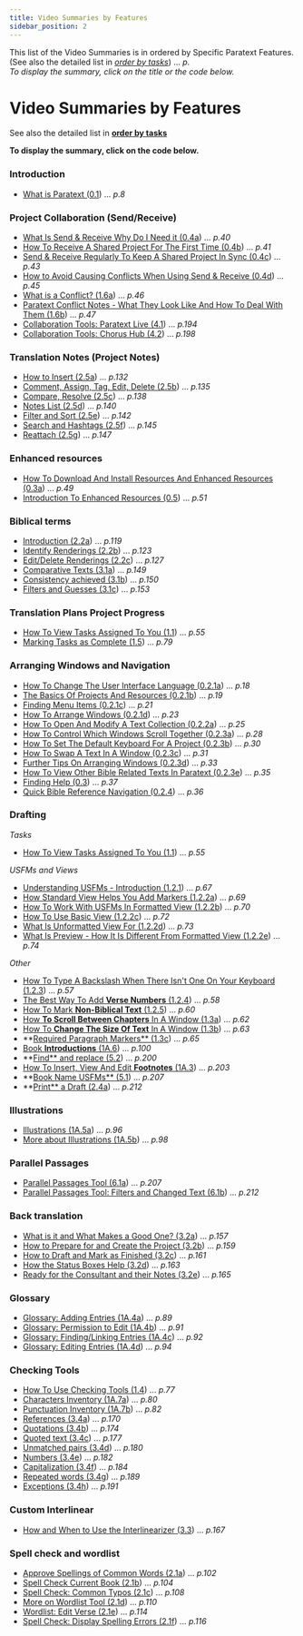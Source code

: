 ```yaml
---
title: Video Summaries by Features
sidebar_position: 2
---
```



This list of the Video Summaries is in ordered by Specific Paratext Features.
(See also the detailed list in [*order by tasks*](00-TOC-overview.md)) ... *p.*  
*To display the summary, click on the title or the code below.*  


# Video Summaries by Features

See also the detailed list in **[order by tasks](https://sillsdev.github.io/paratext-manual/Overview-vidsum)**

**To display the summary, click on the code below.**

### Introduction

- [What is Paratext (0.1](https://sillsdev.github.io/paratext-manual/0.1.md)) ... *p.8*

### Project Collaboration (Send/Receive)

- [What Is Send & Receive Why Do I Need it (0.4a](https://sillsdev.github.io/paratext-manual/0.4a.md)) ... *p.40*
- [How To Receive A Shared Project For The First Time (0.4b](https://sillsdev.github.io/paratext-manual/0.4b.md)) ... *p.41*
- [Send & Receive Regularly To Keep A Shared Project In Sync (0.4c](https://sillsdev.github.io/paratext-manual/0.4c.md)) ... *p.43*
- [How to Avoid Causing Conflicts When Using Send & Receive (0.4d](https://sillsdev.github.io/paratext-manual/0.4d.md)) ... *p.45*
- [What is a Conflict? (1.6a](https://sillsdev.github.io/paratext-manual/1.6a.md)) ... *p.46*
- [Paratext Conflict Notes - What They Look Like And How To Deal With Them (1.6b](https://sillsdev.github.io/paratext-manual/1.6b.md)) ... *p.47*
- [Collaboration Tools: Paratext Live (4.1](https://sillsdev.github.io/paratext-manual//05-Stage-4/4.1.md)) ... *p.194*
- [Collaboration Tools: Chorus Hub (4.2](https://sillsdev.github.io/paratext-manual//05-Stage-4/4.2.md)) ... *p.198*

### Translation Notes (Project Notes)

- [How to Insert (2.5a](https://sillsdev.github.io/paratext-manual/2.5a.md)) ... *p.132*
- [Comment, Assign, Tag, Edit, Delete (2.5b](https://sillsdev.github.io/paratext-manual/2.5b.md)) ... *p.135*
- [Compare, Resolve (2.5c](https://sillsdev.github.io/paratext-manual/2.5c.md)) ... *p.138*
- [Notes List (2.5d](https://sillsdev.github.io/paratext-manual/2.5d.md)) ... *p.140*
- [Filter and Sort (2.5e](https://sillsdev.github.io/paratext-manual/2.5e.md)) ... *p.142*
- [Search and Hashtags (2.5f](https://sillsdev.github.io/paratext-manual/2.5f.md)) ... *p.145*
- [Reattach (2.5g](https://sillsdev.github.io/paratext-manual/2.5g.md)) ... *p.147*

### Enhanced resources

- [How To Download And Install Resources And Enhanced Resources (0.3a](https://sillsdev.github.io/paratext-manual/0.3a.md)) ... *p.49*
- [Introduction To Enhanced Resources (0.5](https://sillsdev.github.io/paratext-manual/0.5.md)) ... *p.51*

### Biblical terms

- [Introduction (2.2a](https://sillsdev.github.io/paratext-manual/2.2a.md)) ... *p.119*
- [Identify Renderings (2.2b](https://sillsdev.github.io/paratext-manual/2.2b.md)) ... *p.123*
- [Edit/Delete Renderings (2.2c](https://sillsdev.github.io/paratext-manual/2.2c.md)) ... *p.127*
- [Comparative Texts (3.1a](https://sillsdev.github.io/paratext-manual/3.1a.md)) ... *p.149*
- [Consistency achieved (3.1b](https://sillsdev.github.io/paratext-manual/3.1b.md)) ... *p.150*
- [Filters and Guesses (3.1c](https://sillsdev.github.io/paratext-manual/3.1c.md)) ... *p.153*

### Translation Plans Project Progress

- [How To View Tasks Assigned To You (1.1](https://sillsdev.github.io/paratext-manual/1.1.md)) ... *p.55*
- [Marking Tasks as Complete (1.5](https://sillsdev.github.io/paratext-manual/1.5.md)) ... *p.79*

### Arranging Windows and Navigation

- [How To Change The User Interface Language (0.2.1a](https://sillsdev.github.io/paratext-manual/0.2.1a.md)) ... *p.18*
- [The Basics Of Projects And Resources (0.2.1b](https://sillsdev.github.io/paratext-manual/0.2.1b.md)) ... *p.19*
- [Finding Menu Items (0.2.1c](https://sillsdev.github.io/paratext-manual/0.2.1c.md)) ... *p.21*
- [How To Arrange Windows (0.2.1d](https://sillsdev.github.io/paratext-manual/0.2.1d.md)) ... *p.23*
- [How To Open And Modify A Text Collection (0.2.2a](https://sillsdev.github.io/paratext-manual/0.2.2a.md)) ... *p.25*
- [How To Control Which Windows Scroll Together (0.2.3a](https://sillsdev.github.io/paratext-manual/0.2.3a.md)) ... *p.28*
- [How To Set The Default Keyboard For A Project (0.2.3b](https://sillsdev.github.io/paratext-manual/0.2.3b.md)) ... *p.30*
- [How To Swap A Text In A Window (0.2.3c](https://sillsdev.github.io/paratext-manual/0.2.3c.md)) ... *p.31*
- [Further Tips On Arranging Windows (0.2.3d](https://sillsdev.github.io/paratext-manual/0.2.3d.md)) ... *p.33*
- [How To View Other Bible Related Texts In Paratext (0.2.3e](https://sillsdev.github.io/paratext-manual/0.2.3e.md)) ... *p.35*
- [Finding Help (0.3](https://sillsdev.github.io/paratext-manual/0.3.md)) ... *p.37*
- [Quick Bible Reference Navigation (0.2.4](https://sillsdev.github.io/paratext-manual/0.2.4.md)) ... *p.36*

### Drafting

*Tasks*

- [How To View Tasks Assigned To You (1.1](https://sillsdev.github.io/paratext-manual/02-Stage-1/1.1.md)) ... *p.55*

*USFMs and Views*

- [Understanding USFMs - Introduction (1.2.1](https://sillsdev.github.io/paratext-manual/1.2.1.md)) ... *p.67*
- [How Standard View Helps You Add Markers (1.2.2a](https://sillsdev.github.io/paratext-manual/1.2.2a.md)) ... *p.69*
- [How To Work With USFMs In Formatted View (1.2.2b](https://sillsdev.github.io/paratext-manual/1.2.2b.md)) ... *p.70*
- [How To Use Basic View (1.2.2c](https://sillsdev.github.io/paratext-manual/1.2.2c.md)) ... *p.72*
- [What Is Unformatted View For (1.2.2d](https://sillsdev.github.io/paratext-manual/1.2.2d.md)) ... *p.73*
- [What Is Preview - How It Is Different From Formatted View (1.2.2e](https://sillsdev.github.io/paratext-manual/1.2.2e.md)) ... *p.74*

*Other*

- [How To Type A Backslash When There Isn't One On Your Keyboard (1.2.3](https://sillsdev.github.io/paratext-manual/1.2.3.md)) ... *p.57*
- [The Best Way To Add **Verse Numbers** (1.2.4](https://sillsdev.github.io/paratext-manual/1.2.4.md)) ... *p.58*
- [How To Mark **Non-Biblical Text** (1.2.5](https://sillsdev.github.io/paratext-manual/1.2.5.md)) ... *p.60*
- [How **To Scroll Between Chapters** In A Window (1.3a](https://sillsdev.github.io/paratext-manual/1.3a.md)) ... *p.62*
- [How To **Change The Size Of Text** In A Window (1.3b](https://sillsdev.github.io/paratext-manual/1.3b.md)) ... *p.63*
- **[Required Paragraph Markers** (1.3c](https://sillsdev.github.io/paratext-manual/1.3c.md)) ... *p.65*
- [Book **Introductions** (1A.6](https://sillsdev.github.io/paratext-manual/1A.6.md)) ... *p.100*
- **[Find** and replace (5.2](https://sillsdev.github.io/paratext-manual/5.2.md)) ... *p.200*
- [How To Insert, View And Edit **Footnotes** (1A.3](https://sillsdev.github.io/paratext-manual/1A.3.md)) ... *p.203*
- **[Book Name USFMs** (5.1](https://sillsdev.github.io/paratext-manual/5.1.md)) ... *p.207*
- **[Print** a Draft (2.4a](https://sillsdev.github.io/paratext-manual/2.4a.md)) ... *p.212*

### Illustrations

- [Illustrations (1A.5a](https://sillsdev.github.io/paratext-manual/1A.5a.md)) ... *p.96*
- [More about Illustrations (1A.5b](https://sillsdev.github.io/paratext-manual/1A.5b.md)) ... *p.98*

### Parallel Passages

- [Parallel Passages Tool (6.1a](https://sillsdev.github.io/paratext-manual/6.1a.md)) ... *p.207*
- [Parallel Passages Tool: Filters and Changed Text (6.1b](https://sillsdev.github.io/paratext-manual/6.1b.md)) ... *p.212*

### Back translation

- [What is it and What Makes a Good One? (3.2a](https://sillsdev.github.io/paratext-manual/3.2a.md)) ... *p.157*
- [How to Prepare for and Create the Project (3.2b](https://sillsdev.github.io/paratext-manual/3.2b.md)) ... *p.159*
- [How to Draft and Mark as Finished (3.2c](https://sillsdev.github.io/paratext-manual/3.2c.md)) ... *p.161*
- [How the Status Boxes Help (3.2d](https://sillsdev.github.io/paratext-manual/3.2d.md)) ... *p.163*
- [Ready for the Consultant and their Notes (3.2e](https://sillsdev.github.io/paratext-manual/3.2e.md)) ... *p.165*

### Glossary

- [Glossary: Adding Entries (1A.4a](https://sillsdev.github.io/paratext-manual/1A.4a.md)) ... *p.89*
- [Glossary: Permission to Edit (1A.4b](https://sillsdev.github.io/paratext-manual/1A.4b.md)) ... *p.91*
- [Glossary: Finding/Linking Entries (1A.4c](https://sillsdev.github.io/paratext-manual/1A.4c.md)) ... *p.92*
- [Glossary: Editing Entries (1A.4d](https://sillsdev.github.io/paratext-manual/1A.4d.md)) ... *p.94*

### Checking Tools

- [How To Use Checking Tools (1.4](https://sillsdev.github.io/paratext-manual/1.4.md)) ... *p.77*
- [Characters Inventory (1A.7a](https://sillsdev.github.io/paratext-manual/1A.7a.md)) ... *p.80*
- [Punctuation Inventory (1A.7b](https://sillsdev.github.io/paratext-manual/1A.7b.md)) ... *p.82*
- [References (3.4a](https://sillsdev.github.io/paratext-manual/3.4a.md)) ... *p.170*
- [Quotations (3.4b](https://sillsdev.github.io/paratext-manual/3.4b.md)) ... *p.174*
- [Quoted text (3.4c](https://sillsdev.github.io/paratext-manual/3.4c.md)) ... *p.177*
- [Unmatched pairs (3.4d](https://sillsdev.github.io/paratext-manual/3.4d.md)) ... *p.180*
- [Numbers (3.4e](https://sillsdev.github.io/paratext-manual/3.4e.md)) ... *p.182*
- [Capitalization (3.4f](https://sillsdev.github.io/paratext-manual/3.4f.md)) ... *p.184*
- [Repeated words (3.4g](https://sillsdev.github.io/paratext-manual/3.4g.md)) ... *p.189*
- [Exceptions (3.4h](https://sillsdev.github.io/paratext-manual/3.4h.md)) ... *p.191*

### Custom Interlinear

- [How and When to Use the Interlinearizer (3.3](https://sillsdev.github.io/paratext-manual/3.3.md)) ... *p.167*

### Spell check and wordlist

- [Approve Spellings of Common Words (2.1a](https://sillsdev.github.io/paratext-manual/2.1a.md)) ... *p.102*
- [Spell Check Current Book (2.1b](https://sillsdev.github.io/paratext-manual/2.1b.md)) ... *p.104*
- [Spell Check: Common Typos (2.1c](https://sillsdev.github.io/paratext-manual/2.1c.md)) ... *p.108*
- [More on Wordlist Tool (2.1d](https://sillsdev.github.io/paratext-manual/2.1d.md)) ... *p.110*
- [Wordlist: Edit Verse (2.1e](https://sillsdev.github.io/paratext-manual/2.1e.md)) ... *p.114*
- [Spell Check: Display Spelling Errors (2.1f](https://sillsdev.github.io/paratext-manual/2.1f.md)) ... *p.116*